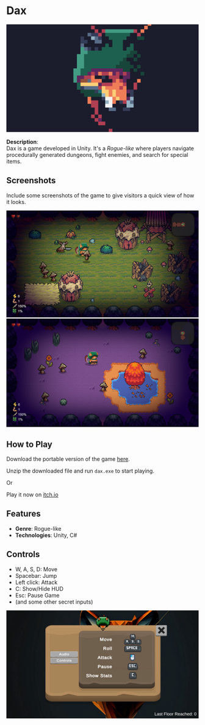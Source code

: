 # Dax

![screenshot1](assets/images/3.png)

**Description**:  
Dax is a game developed in Unity. It's a *Rogue-like* where players navigate procedurally generated dungeons, fight enemies, and search for special items.

## Screenshots
Include some screenshots of the game to give visitors a quick view of how it looks.


![screenshot2](assets/images/2.png)
![screenshot3](assets/images/5.png)

## How to Play
Download the portable version of the game [here](https://github.com/Oiress/Dax/releases/tag/game).

Unzip the downloaded file and run `dax.exe` to start playing.

Or

Play it now on [itch.io](https://oires.itch.io/dax)

## Features
- **Genre**: Rogue-like
- **Technologies**: Unity, C#

## Controls
- W, A, S, D: Move
- Spacebar: Jump
- Left click: Attack
- C: Show/Hide HUD
- Esc: Pause Game
- (and some other secret inputs)

![screenshot5](assets/images/4.png)
